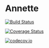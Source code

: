 # Annette

[![Build Status](https://travis-ci.org/dglmoore/Annette.jl.svg?branch=master)](https://travis-ci.org/dglmoore/Annette.jl)

[![Coverage Status](https://coveralls.io/repos/dglmoore/Annette.jl/badge.svg?branch=master&service=github)](https://coveralls.io/github/dglmoore/Annette.jl?branch=master)

[![codecov.io](http://codecov.io/github/dglmoore/Annette.jl/coverage.svg?branch=master)](http://codecov.io/github/dglmoore/Annette.jl?branch=master)
